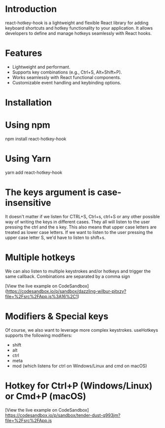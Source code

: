 # Introduction
 react-hotkey-hook is a lightweight and flexible React library for adding keyboard shortcuts and hotkey functionality to your application. It allows developers to define and manage hotkeys seamlessly with React hooks.

 # Features

-  Lightweight and performant.
- Supports key combinations (e.g., Ctrl+S, Alt+Shift+P).
- Works seamlessly with React functional components.
- Customizable event handling and keybinding options.

# Installation
# Using npm
npm install react-hotkey-hook

# Using Yarn
yarn add react-hotkey-hook

# The keys argument is case-insensitive
It doesn't matter if we listen for CTRL+S, Ctrl+s, ctrl+S or any other possible way of writing the keys in different cases. They all will listen to the user pressing the ctrl and the s key. This also means that upper case letters are treated as lower case letters. If we want to listen to the user pressing the upper case letter S, we'd have to listen to shift+s.

# Multiple hotkeys
We can also listen to multiple keystrokes and/or hotkeys and trigger the same callback. Combinations are separated by a comma sign

[View the live example on CodeSandbox] (https://codesandbox.io/p/sandbox/dazzling-wilbur-pjtxzy?file=%2Fsrc%2FApp.js%3A16%2C1)

# Modifiers & Special keys
Of course, we also want to leverage more complex keystrokes. useHotkeys supports the following modifiers:
- shift
- alt
- ctrl
- meta
- mod (which listens for ctrl on Windows/Linux and cmd on macOS)

# Hotkey for Ctrl+P (Windows/Linux) or Cmd+P (macOS)

[View the live example on CodeSandbox] https://codesandbox.io/p/sandbox/tender-dust-q993jm?file=%2Fsrc%2FApp.js
